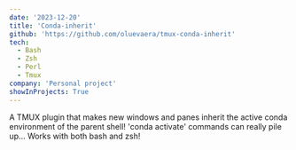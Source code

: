 ```yaml
---
date: '2023-12-20'
title: 'Conda-inherit'
github: 'https://github.com/oluevaera/tmux-conda-inherit'
tech:
  - Bash
  - Zsh
  - Perl
  - Tmux
company: 'Personal project'
showInProjects: True
---
```


A TMUX plugin that makes new windows and panes inherit the active conda environment of the parent shell! 'conda activate' commands can really pile up... Works with both bash and zsh!
